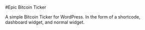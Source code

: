 #Epic Bitcoin Ticker

A simple Bitcoin Ticker for WordPress. In the form of a shortcode, dashboard widget, and normal widget. 
